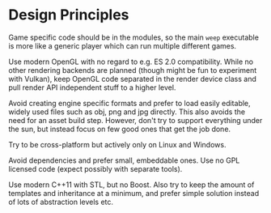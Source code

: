 Design Principles
=================

Game specific code should be in the modules, so the main `weep` executable is more like a generic player which can run multiple different games.

Use modern OpenGL with no regard to e.g. ES 2.0 compatibility. While no other rendering backends are planned (though might be fun to experiment with Vulkan), keep OpenGL code separated in the render device class and pull render API independent stuff to a higher level.

Avoid creating engine specific formats and prefer to load easily editable, widely used files such as obj, png and jpg directly. This also avoids the need for an asset build step. However, don't try to support everything under the sun, but instead focus on few good ones that get the job done.

Try to be cross-platform but actively only on Linux and Windows.

Avoid dependencies and prefer small, embeddable ones. Use no GPL licensed code (expect possibly with separate tools).

Use modern C++11 with STL, but no Boost. Also try to keep the amount of templates and inheritance at a minimum, and prefer simple solution instead of lots of abstraction levels etc.

